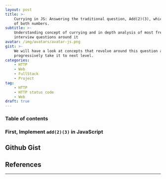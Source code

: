 ```yaml
---
layout: post
title: >-
    Currying in JS: Answering the traditional question, Add(2)(3), which gives sum
    of both numbers.
subtitle: >-
    Understanding concept of currying and in depth analysis of most frequent
    interview questions around it
avatar: /img/avatars/avatar-js.png
gist: >-
    We will have a look at concepts that revolve around this question and
    progressively take it to next level.
categories:
    - HTTP
    - Web
    - FullStack
    - Project
tag:
    - HTTP
    - HTTP status code
    - Web
draft: true
---
```


### Table of contents

<!-- toc -->

<!-- tocstop -->

### First, Implement `add(2)(3)` in JavaScript

## Github Gist

## References

---
